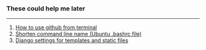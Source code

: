 ### These could help me later


----------

 1. [How to use github from terminal](use-github-from-command-line.md)
 2. [Shorten command line name (Ubuntu .bashrc file)](shorten-command-line-name.md)
 3. [Django settings for templates and static files](django-settings.md)
